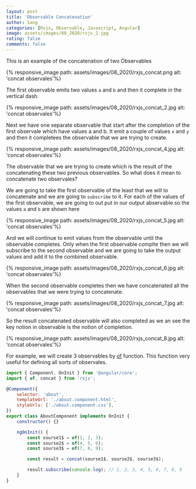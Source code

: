 ```yaml
---
layout: post
title: 'Observable Concatenation'
author: Sang
categories: [Rxjs, Observable, Javascript, Angular]
image: assets/images/08_2020/rxjs_2.jpg
rating: false
comments: false
---
```


This is an example of the concatenation of two Observables

{% responsive_image path: assets/images/08_2020/rxjs_concat.png alt: 'concat observales'%}

The first observable emits two values `a` and `b` and then it complete in the vertical dash.

{% responsive_image path: assets/images/08_2020/rxjs_concat_2.jpg alt: 'concat observales'%}

Next we have one separate observable that start after the completion of the first observale which have values a and b. It emit a couple of values `x` and `y` and then it completees the observable that we are trying to create.

{% responsive_image path: assets/images/08_2020/rxjs_concat_4.jpg alt: 'concat observales'%}

The observable that we are trying to create which is the result of the concatenating these two previous observables. So what does it mean to concatenate two observales?

We are going to take the first observable of the least that we will to concatenate and we are going to `subscribe` to it. For each of the values of the first observable, we are going to out put in our output abservable so the values `a` and `b` are shown here

{% responsive_image path: assets/images/08_2020/rxjs_concat_5.jpg alt: 'concat observales'%}

And we will continue to emit values from the observable until the observable completes. Only when the first observable complte then we will subscribe to the second observable and we are going to take the output values and add it to the combined observable.

{% responsive_image path: assets/images/08_2020/rxjs_concat_6.jpg alt: 'concat observales'%}

When the second observable completes then we have concatenated all the observables that we were trying to concatenate.

{% responsive_image path: assets/images/08_2020/rxjs_concat_7.jpg alt: 'concat observales'%}

So the result concatenated observable will also completed as we an see the key notion in observable is the notion of completion.

{% responsive_image path: assets/images/08_2020/rxjs_concat_8.jpg alt: 'concat observales'%}

For example, we will create 3 observables by [of](https://www.learnrxjs.io/learn-rxjs/operators/creation/of) function. This function very useful for defining all sorts of observales.

```javascript
import { Component, OnInit } from '@angular/core';
import { of, concat } from 'rxjs';

@Component({
	selector: 'about',
	templateUrl: './about.component.html',
	styleUrls: ['./about.component.css'],
})
export class AboutComponent implements OnInit {
	constructor() {}

	ngOnInit() {
		const sourse1$ = of(1, 2, 3);
		const sourse2$ = of(4, 5, 6);
		const sourse3$ = of(7, 8, 9);

		const result = concat(sourse1$, sourse2$, sourse3$);

		result.subscribe(console.log); // 1, 2, 3, 4, 5, 6, 7, 8, 9
	}
}
```
